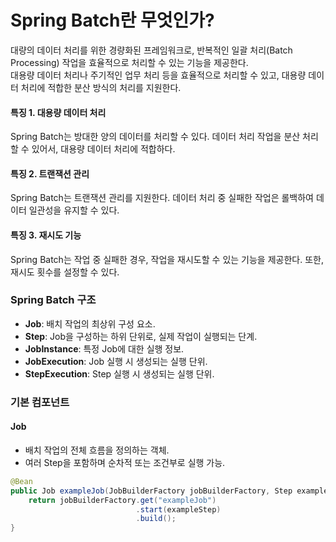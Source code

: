 # Spring Batch란 무엇인가?

대량의 데이터 처리를 위한 경량화된 프레임워크로, 반복적인 일괄 처리(Batch Processing) 작업을 효율적으로 처리할 수 있는 기능을 제공한다.  
대용량 데이터 처리나 주기적인 업무 처리 등을 효율적으로 처리할 수 있고, 대용량 데이터 처리에 적합한 분산 방식의 처리를 지원한다.

#### 특징 1. 대용량 데이터 처리
Spring Batch는 방대한 양의 데이터를 처리할 수 있다. 데이터 처리 작업을 분산 처리할 수 있어서, 대용량 데이터 처리에 적합하다.

#### 특징 2. 트랜잭션 관리
Spring Batch는 트랜잭션 관리를 지원한다. 데이터 처리 중 실패한 작업은 롤백하여 데이터 일관성을 유지할 수 있다.

#### 특징 3. 재시도 기능
Spring Batch는 작업 중 실패한 경우, 작업을 재시도할 수 있는 기능을 제공한다. 또한, 재시도 횟수를 설정할 수 있다.

### Spring Batch 구조
- **Job**: 배치 작업의 최상위 구성 요소.
- **Step**: Job을 구성하는 하위 단위로, 실제 작업이 실행되는 단계.
- **JobInstance**: 특정 Job에 대한 실행 정보.
- **JobExecution**: Job 실행 시 생성되는 실행 단위.
- **StepExecution**: Step 실행 시 생성되는 실행 단위.

### 기본 컴포넌트

#### Job
- 배치 작업의 전체 흐름을 정의하는 객체.
- 여러 Step을 포함하며 순차적 또는 조건부로 실행 가능.

```java
@Bean
public Job exampleJob(JobBuilderFactory jobBuilderFactory, Step exampleStep) {
    return jobBuilderFactory.get("exampleJob")
                            .start(exampleStep)
                            .build();
}
```
